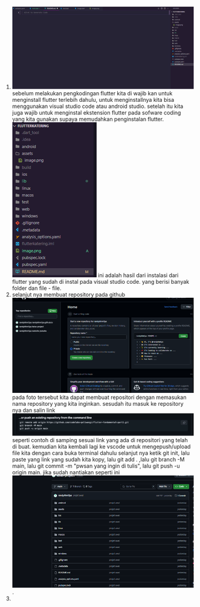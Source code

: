 1. ![hasil dari penginstalan flutter dalam vs code](image.png)
sebelum melakukan pengkodingan flutter kita di wajib kan untuk menginstall flutter terlebih dahulu, untuk menginstallnya kita bisa menggunakan visual studio code atau android studio. setelah itu kita juga wajib untuk menginstal ekstension flutter pada sofware coding yang kita gunakan supaya memudahkan penginstalan flutter.
![hasil folder dari instal flutter](image-1.png)
ini adalah hasil dari instalasi dari flutter yang sudah di instal pada visual studio code. yang berisi banyak folder dan file - file.
2. selanjut nya membuat repository pada github ![membuat repository](image-2.png) pada foto tersebut kita dapat membuat repositori dengan memasukan nama repository yang kita inginkan. sesudah itu masuk ke repository nya dan salin link ![link](image-3.png) seperti contoh di samping sesuai link yang ada di repositori yang telah di buat.
kemudian kita kembali lagi ke vscode untuk mengepush/upload file kita dengan cara buka terminal dahulu selanjut nya ketik git init, lalu paste yang link yang sudah kita kopy, lalu git add . ,lalu git branch -M main, lalu git commit -m "pwsan yang ingin di tulis", lalu git push -u origin main.
jika sudah nantiakan seperti ini ![hasil upload](image-4.png).
3.  
